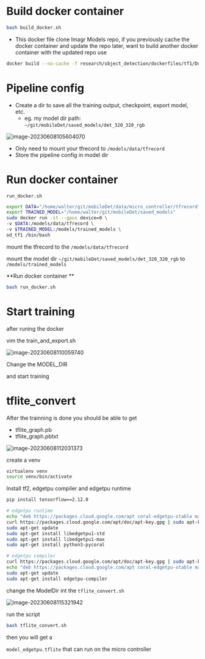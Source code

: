 # Build docker container

```bash
bash build_docker.sh
```

* This docker file clone Imagr Models repo, if you previously cache the docker container and update the repo later, want to build another docker container with the updated repo use 

```bash 
docker build --no-cache -f research/object_detection/dockerfiles/tf1/Dockerfile -t od_tf1 .
```



# Pipeline config 

* Create a dir to save all the training output, checkpoint, export model, etc. 
  * eg. my model dir path: `~/git/mobileDet/saved_models/det_320_320_rgb`

![image-20230608105604070](/home/walter/git/imagr/models/README.assets/image-20230608105604070.png)

* Only need to mount your tfrecord to `/models/data/tfrecord`
* Store the pipeline config in model dir 

# Run docker container 

`run_docker.sh`

```bash
export DATA="/home/walter/git/mobileDet/data/micro_controller/tfrecord"
export TRAINED_MODEL="/home/walter/git/mobileDet/saved_models"
sudo docker run -it --gpus device=0 \
-v $DATA:/models/data/tfrecord \
-v $TRAINED_MODEL:/models/trained_models \
od_tf1 /bin/bash
```

mount the tfrecord to the `/models/data/tfrecord`

mount the model dir `~/git/mobileDet/saved_models/det_320_320_rgb`  to `/models/trained_models`

**Run docker container **

```bash 
bash run_docker.sh
```



# Start training 

after runing the docker 

vim the train_and_export.sh

![image-20230608110059740](/home/walter/git/imagr/models/README.assets/image-20230608110059740.png)

Change the MODEL_DIR

and start training 



# tflite_convert 

After the trainning is done you should be able to get 

* tflite_graph.pb
* tflite_graph.pbtxt

![image-20230608112031373](/home/walter/git/imagr/models/README.assets/image-20230608112031373.png)

create a venv 

```bash 
virtualenv venv
source venv/bin/activate 
```

Install tf2, edgetpu compiler and edgetpu runtime 

``` bash
pip install tensorflow==2.12.0

# edgetpu runtime 
echo "deb https://packages.cloud.google.com/apt coral-edgetpu-stable main" | sudo tee /etc/apt/sources.list.d/coral-edgetpu.list
curl https://packages.cloud.google.com/apt/doc/apt-key.gpg | sudo apt-key add -
sudo apt-get update
sudo apt-get install libedgetpu1-std
sudo apt-get install libedgetpu1-max
sudo apt-get install python3-pycoral

# edgetpu compiler 
curl https://packages.cloud.google.com/apt/doc/apt-key.gpg | sudo apt-key add -
echo "deb https://packages.cloud.google.com/apt coral-edgetpu-stable main" | sudo tee /etc/apt/sources.list.d/coral-edgetpu.list
sudo apt-get update
sudo apt-get install edgetpu-compiler
```



change the ModelDir int the `tflite_convert.sh`

![image-20230608115321942](/home/walter/git/imagr/models/README.assets/image-20230608115321942.png)

run the script 

```bash
bash tflite_convert.sh
```

then you will get a 

`model_edgetpu.tflite` that can run on the micro controller 


